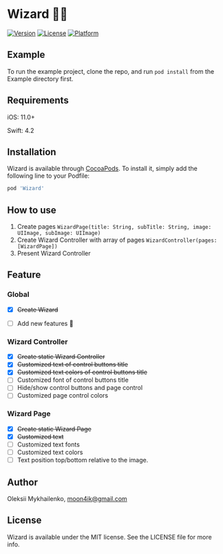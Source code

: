 # Wizard 🎩✨

[![Version](https://img.shields.io/cocoapods/v/Wizard.svg?style=flat)](https://cocoapods.org/pods/Wizard)
[![License](https://img.shields.io/cocoapods/l/Wizard.svg?style=flat)](https://cocoapods.org/pods/Wizard)
[![Platform](https://img.shields.io/cocoapods/p/Wizard.svg?style=flat)](https://cocoapods.org/pods/Wizard)

## Example

To run the example project, clone the repo, and run `pod install` from the Example directory first.

## Requirements

iOS: 11.0+

Swift: 4.2

## Installation

Wizard is available through [CocoaPods](https://cocoapods.org). To install
it, simply add the following line to your Podfile:

```ruby
pod 'Wizard'
```

## How to use

1. Create pages ``WizardPage(title: String, subTitle: String, image: UIImage, subImage: UIImage)``
2. Create Wizard Controller with array of pages ``WizardController(pages: [WizardPage])``
3. Present Wizard Controller


## Feature

### Global
- [x] ~~Create Wizard~~
- [ ] Add new features 🚀


### Wizard Controller
- [x] ~~Create static Wizard Controller~~
- [x] ~~Customized text of control buttons title~~ 
- [x] ~~Customized text colors of control buttons title~~
- [ ] Customized font of control buttons title
- [ ] Hide/show control buttons and page control
- [ ] Customized page control colors

### Wizard Page
- [x] ~~Create static Wizard Page~~
- [x] ~~Customized text~~
- [ ] Customized text fonts
- [ ] Customized text colors
- [ ] Text position top/bottom relative to the image.

## Author

Oleksii Mykhailenko, moon4ik@gmail.com

## License

Wizard is available under the MIT license. See the LICENSE file for more info.
